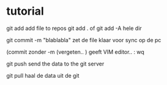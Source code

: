 # tutorial
git add <file> add file to repos git add . of git add -A hele dir

git commit -m "blablabla" zet de file klaar voor sync op de pc

(commit zonder -m (vergeten.. ) geeft VIM editor.. <esc> : wq

git push  send the data to the git server

git pull haal de data uit de git



